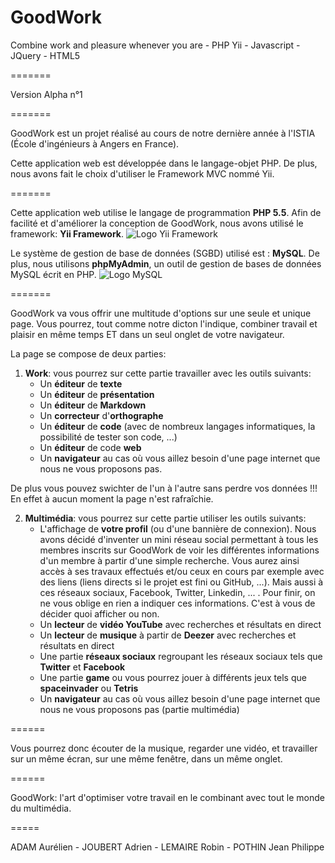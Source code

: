 GoodWork
========

Combine work and pleasure whenever you are - PHP Yii - Javascript - JQuery - HTML5

=======

Version Alpha n°1

=======

GoodWork est un projet réalisé au cours de notre dernière année à l'ISTIA (École d'ingénieurs à Angers en France).

Cette application web est développée dans le langage-objet PHP. De plus, nous avons fait le choix d'utiliser le Framework MVC nommé Yii.

=======



Cette application web utilise le langage de programmation **PHP 5.5**. Afin de facilité et d'améliorer la conception de GoodWork, nous avons utilisé le framework: **Yii Framework**.
![Logo Yii Framework](http://static.yiiframework.com/files/logo/yii.png "Logo Yii Framework")


Le  système de gestion de base de données (SGBD) utilisé est : **MySQL**. De plus, nous utilisons **phpMyAdmin**, un outil de gestion de bases de données MySQL écrit en PHP.
![Logo MySQL](http://upload.wikimedia.org/wikipedia/ru/d/d3/Mysql.png "Logo MySQL")



=======


GoodWork va vous offrir une multitude d'options sur une seule et unique page. Vous pourrez, tout comme notre dicton l'indique, combiner travail et plaisir en même temps ET dans un seul onglet de votre navigateur.

La page se compose de deux parties:
 1. **Work**: vous pourrez sur cette partie travailler avec les outils suivants: 
    - Un **éditeur** de **texte** 
    - Un **éditeur** de **présentation**
    - Un **éditeur** de **Markdown**
    - Un **correcteur** d'**orthographe**
    - Un **éditeur** de **code** (avec de nombreux langages informatiques, la possibilité de tester son code, ...)
    - Un **éditeur** de code **web** 
    - Un **navigateur** au cas où vous aillez besoin d'une page internet que nous ne vous proposons pas.


 De plus vous pouvez swichter de l'un à l'autre sans perdre vos données !!! En effet à aucun moment la page n'est rafraîchie.


 2. **Multimédia**: vous pourrez sur cette partie utiliser les outils suivants: 
    - L'affichage de **votre profil** (ou d'une bannière de connexion). Nous avons décidé d'inventer un mini réseau social permettant à tous les membres inscrits sur GoodWork de voir les différentes informations d'un membre à partir d'une simple recherche. Vous aurez ainsi accès à ses travaux effectués et/ou ceux en cours par exemple avec des liens (liens directs si le projet est fini ou GitHub, ...). Mais aussi à ces réseaux sociaux, Facebook, Twitter, Linkedin, ... . Pour finir, on ne vous oblige en rien a indiquer ces informations. C'est à vous de décider quoi afficher ou non.
    - Un **lecteur** de **vidéo YouTube** avec recherches et résultats en direct 
    - Un **lecteur** de **musique** à partir de **Deezer** avec recherches et résultats en direct 
    - Une partie **réseaux sociaux** regroupant les réseaux sociaux tels que **Twitter** et **Facebook**
    - Une partie **game** ou vous pourrez jouer à différents jeux tels que **spaceinvader** ou **Tetris**
    - Un **navigateur** au cas où vous aillez besoin d'une page internet que nous ne vous proposons pas (partie multimédia)

======

Vous pourrez donc écouter de la musique, regarder une vidéo, et travailler sur un même écran, sur une même fenêtre, dans un même onglet.

======

GoodWork: l'art d'optimiser votre travail en le combinant avec tout le monde du multimédia.


=====

ADAM Aurélien - JOUBERT Adrien - LEMAIRE Robin - POTHIN Jean Philippe

              

